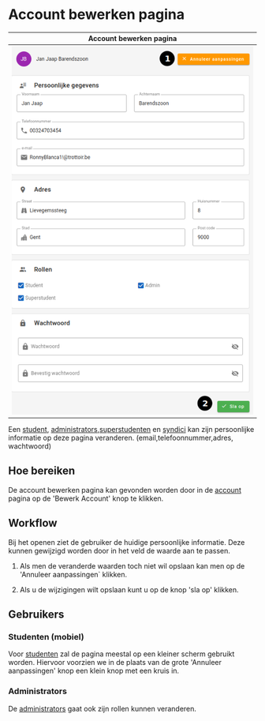 # Account bewerken pagina

|          Account bewerken pagina           |
| :----------------------------------------: |
| ![](docs/manual/assets/update_account.png) |

Een [student](../../users/student.md), [administrators](../../users/admin.md),[superstudenten](../../users/superstudent.md) en [syndici](../../users/syndicus.md) kan zijn persoonlijke informatie op deze pagina veranderen. (email,telefoonnummer,adres, wachtwoord)

## Hoe bereiken

De account bewerken pagina kan gevonden worden door in de [account](account.md) pagina op de 'Bewerk Account' knop te klikken.

## Workflow

Bij het openen ziet de gebruiker de huidige persoonlijke informatie. Deze kunnen gewijzigd worden door in het veld de waarde aan te passen.

1. Als men de veranderde waarden toch niet wil opslaan kan men op de 'Annuleer aanpassingen` klikken.

2. Als u de wijzigingen wilt opslaan kunt u op de knop 'sla op' klikken.

## Gebruikers

### Studenten (mobiel)

Voor [studenten](../../users/student.md) zal de pagina meestal op een kleiner scherm gebruikt worden. Hiervoor voorzien we in de plaats van de grote 'Annuleer aanpassingen' knop een klein knop met een kruis in.

### Administrators

De [administrators](../../users/admin.md) gaat ook zijn rollen kunnen veranderen.
